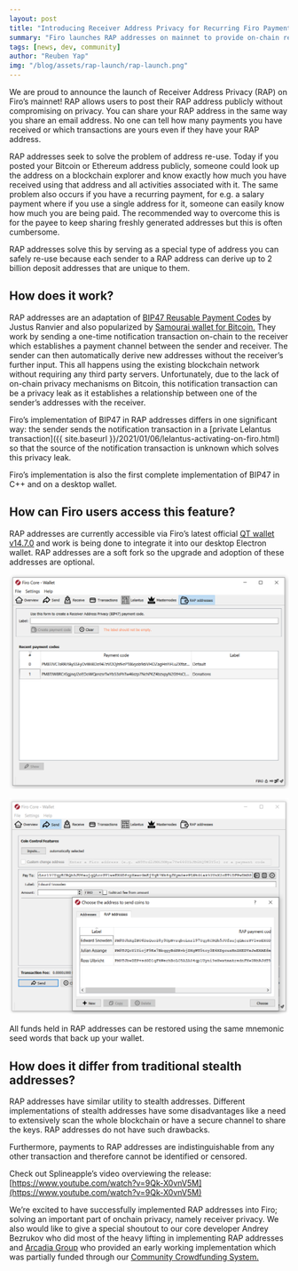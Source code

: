 ```yaml
---
layout: post
title: "Introducing Receiver Address Privacy for Recurring Firo Payments"
summary: "Firo launches RAP addresses on mainnet to provide on-chain recipient privacy."
tags: [news, dev, community]
author: "Reuben Yap"
img: "/blog/assets/rap-launch/rap-launch.png"
---
```

We are proud to announce the launch of Receiver Address Privacy (RAP) on Firo’s mainnet! RAP allows users to post their RAP address publicly without compromising on privacy. You can share your RAP address in the same way you share an email address. No one can tell how many payments you have received or which transactions are yours even if they have your RAP address.

RAP addresses seek to solve the problem of address re-use. Today if you posted your Bitcoin or Ethereum address publicly, someone could look up the address on a blockchain explorer and know exactly how much you have received using that address and all activities associated with it. The same problem also occurs if you have a recurring payment, for e.g. a salary payment where if you use a single address for it, someone can easily know how much you are being paid. The recommended way to overcome this is for the payee to keep sharing freshly generated addresses but this is often cumbersome.

RAP addresses solve this by serving as a special type of address you can safely re-use because each sender to a RAP address can derive up to 2 billion deposit addresses that are unique to them.

## How does it work? 

RAP addresses are an adaptation of [BIP47 Reusable Payment Codes](https://github.com/bitcoin/bips/blob/master/bip-0047.mediawiki) by Justus Ranvier and also popularized by [Samourai wallet for Bitcoin.](https://blog.samouraiwallet.com/post/137698771697/why-were-bringing-reusable-payment-codes-to-the) They work by sending a one-time notification transaction on-chain to the receiver which establishes a payment channel between the sender and receiver. The sender can then automatically derive new addresses without the receiver’s further input. This all happens using the existing blockchain network without requiring any third party servers. Unfortunately, due to the lack of on-chain privacy mechanisms on Bitcoin, this notification transaction can be a privacy leak as it establishes a relationship between one of the sender’s addresses with the receiver.

Firo’s implementation of BIP47 in RAP addresses differs in one significant way: the sender sends the notification transaction in a [private Lelantus transaction]({{ site.baseurl }}/2021/01/06/lelantus-activating-on-firo.html) so that the source of the notification transaction is unknown which solves this privacy leak.

Firo’s implementation is also the first complete implementation of BIP47 in C++ and on a desktop wallet.

## How can Firo users access this feature?

RAP addresses are currently accessible via Firo’s latest official [QT wallet v14.7.0](https://github.com/firoorg/firo/releases/tag/v0.14.7.0) and work is being done to integrate it into our desktop Electron wallet. RAP addresses are a soft fork so the upgrade and adoption of these addresses are optional.

![](/blog/assets/rap-launch/rap1.png)

![](/blog/assets/rap-launch/rap2.png)

All funds held in RAP addresses can be restored using the same mnemonic seed words that back up your wallet.

## How does it differ from traditional stealth addresses?

RAP addresses have similar utility to stealth addresses. Different implementations of stealth addresses have some disadvantages like a need to extensively scan the whole blockchain or have a secure channel to share the keys. RAP addresses do not have such drawbacks.

Furthermore, payments to RAP addresses are indistinguishable from any other transaction and therefore cannot be identified or censored.

Check out Splineapple’s video overviewing the release: [https://www.youtube.com/watch?v=9Qk-X0vnV5M](https://www.youtube.com/watch?v=9Qk-X0vnV5M)

We’re excited to have successfully implemented RAP addresses into Firo; solving an important part of onchain privacy, namely receiver privacy. We also would like to give a special shoutout to our core developer Andrey Bezrukov who did most of the heavy lifting in implementing RAP addresses and [Arcadia Group](https://arcadiamgroup.com/) who provided an early working implementation which was partially funded through our [Community Crowdfunding System.](https://ccs.firo.org)
